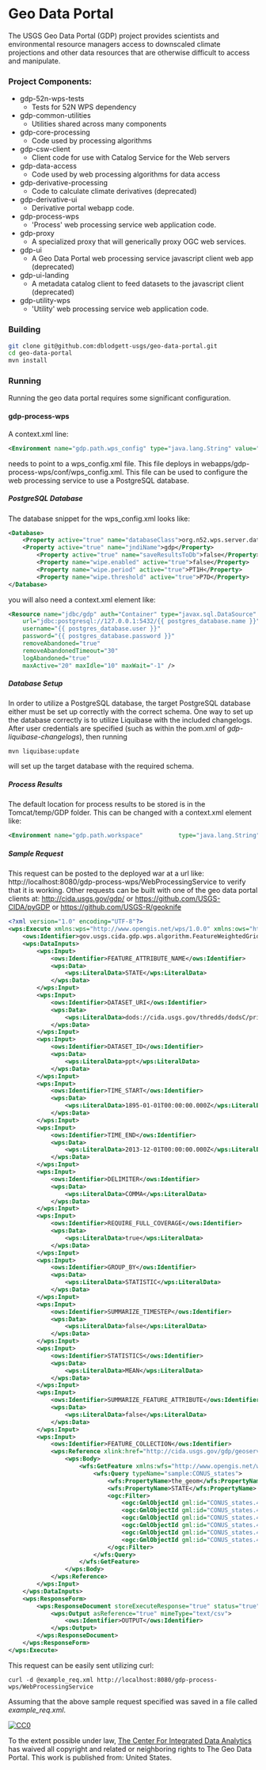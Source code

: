 # Geo Data Portal

The USGS Geo Data Portal (GDP) project provides scientists and environmental resource managers access to downscaled climate projections and other data resources that are otherwise difficult to access and manipulate. 

### Project Components:
* gdp-52n-wps-tests  
  * Tests for 52N WPS dependency  
* gdp-common-utilities  
  * Utilities shared across many components  
* gdp-core-processing  
  * Code used by processing algorithms  
* gdp-csw-client  
  * Client code for use with Catalog Service for the Web servers  
* gdp-data-access  
  * Code used by web processing algorithms for data access  
* gdp-derivative-processing  
  * Code to calculate climate derivatives (deprecated)  
* gdp-derivative-ui  
  * Derivative portal webapp code.  
* gdp-process-wps  
  * 'Process' web processing service web application code.  
* gdp-proxy  
  * A specialized proxy that will generically proxy OGC web services.  
* gdp-ui  
  * A Geo Data Portal web processing service javascript client web app (deprecated)  
* gdp-ui-landing  
  * A metadata catalog client to feed datasets to the javascript client (deprecated)  
* gdp-utility-wps  
  * 'Utility' web processing service web application code. 

### Building
```bash
git clone git@github.com:dblodgett-usgs/geo-data-portal.git
cd geo-data-portal
mvn install
```

### Running
Running the geo data portal requires some significant configuration.

#### gdp-process-wps

A context.xml line:  
```xml
<Environment name="gdp.path.wps_config"	type="java.lang.String" value="{{ gdp_path_wps_config }}" override="false" />
```  
   needs to point to a wps\_config.xml file. This file deploys in webapps/gdp-process-wps/conf/wps\_config.xml. This file can be used to configure the web processing service to use a PostgreSQL database.

##### PostgreSQL Database
The database snippet for the wps\_config.xml looks like:
```xml
<Database>
	<Property active="true" name="databaseClass">org.n52.wps.server.database.PostgresDatabase</Property>
	<Property active="true" name="jndiName">gdp</Property>
        <Property active="true" name="saveResultsToDb">false</Property>
        <Property name="wipe.enabled" active="true">false</Property>
        <Property name="wipe.period" active="true">PT1H</Property>
        <Property name="wipe.threshold" active="true">P7D</Property>
</Database>
```
   you will also need a context.xml element like:
```xml
<Resource name="jdbc/gdp" auth="Container" type="javax.sql.DataSource" driverClassName="org.postgresql.Driver" 
	url="jdbc:postgresql://127.0.0.1:5432/{{ postgres_database.name }}" 
	username="{{ postgres_database.user }}"
	password="{{ postgres_database.password }}" 
	removeAbandoned="true"
	removeAbandonedTimeout="30" 
	logAbandoned="true"
	maxActive="20" maxIdle="10" maxWait="-1" />
```

##### Database Setup 
In order to utilize a PostgreSQL database, the target PostgreSQL database either must be set up correctly with the correct schema. One way to set up the database correctly is to utilize Liquibase with the included changelogs. After user credentials are specified (such as within the pom.xml of *gdp-liquibase-changelogs*), then running
```
mvn liquibase:update
```
will set up the target database with the required schema.

##### Process Results
The default location for process results to be stored is in the Tomcat/temp/GDP folder. This can be changed with a context.xml element like:
```xml
<Environment name="gdp.path.workspace"			type="java.lang.String" value="{{ gdp_path_workspace }}"		override="false" />
```

##### Sample Request
This request can be posted to the deployed war at a url like: http://localhost:8080/gdp-process-wps/WebProcessingService to verify that it is working. Other requests can be built with one of the geo data portal clients at: http://cida.usgs.gov/gdp/ or https://github.com/USGS-CIDA/pyGDP or https://github.com/USGS-R/geoknife
```xml
<?xml version="1.0" encoding="UTF-8"?>
<wps:Execute xmlns:wps="http://www.opengis.net/wps/1.0.0" xmlns:ows="http://www.opengis.net/ows/1.1" xmlns:xlink="http://www.w3.org/1999/xlink" xmlns:xsi="http://www.w3.org/2001/XMLSchema-instance" service="WPS" version="1.0.0" xsi:schemaLocation="http://www.opengis.net/wps/1.0.0 http://schemas.opengis.net/wps/1.0.0/wpsExecute_request.xsd">
	<ows:Identifier>gov.usgs.cida.gdp.wps.algorithm.FeatureWeightedGridStatisticsAlgorithm</ows:Identifier>
	<wps:DataInputs>
		<wps:Input>
			<ows:Identifier>FEATURE_ATTRIBUTE_NAME</ows:Identifier>
			<wps:Data>
				<wps:LiteralData>STATE</wps:LiteralData>
			</wps:Data>
		</wps:Input>
		<wps:Input>
			<ows:Identifier>DATASET_URI</ows:Identifier>
			<wps:Data>
				<wps:LiteralData>dods://cida.usgs.gov/thredds/dodsC/prism_v2</wps:LiteralData>
			</wps:Data>
		</wps:Input>
		<wps:Input>
			<ows:Identifier>DATASET_ID</ows:Identifier>
			<wps:Data>
				<wps:LiteralData>ppt</wps:LiteralData>
			</wps:Data>
		</wps:Input>
		<wps:Input>
			<ows:Identifier>TIME_START</ows:Identifier>
			<wps:Data>
				<wps:LiteralData>1895-01-01T00:00:00.000Z</wps:LiteralData>
			</wps:Data>
		</wps:Input>
		<wps:Input>
			<ows:Identifier>TIME_END</ows:Identifier>
			<wps:Data>
				<wps:LiteralData>2013-12-01T00:00:00.000Z</wps:LiteralData>
			</wps:Data>
		</wps:Input>
		<wps:Input>
			<ows:Identifier>DELIMITER</ows:Identifier>
			<wps:Data>
				<wps:LiteralData>COMMA</wps:LiteralData>
			</wps:Data>
		</wps:Input>
		<wps:Input>
			<ows:Identifier>REQUIRE_FULL_COVERAGE</ows:Identifier>
			<wps:Data>
				<wps:LiteralData>true</wps:LiteralData>
			</wps:Data>
		</wps:Input>
		<wps:Input>
			<ows:Identifier>GROUP_BY</ows:Identifier>
			<wps:Data>
				<wps:LiteralData>STATISTIC</wps:LiteralData>
			</wps:Data>
		</wps:Input>
		<wps:Input>
			<ows:Identifier>SUMMARIZE_TIMESTEP</ows:Identifier>
			<wps:Data>
				<wps:LiteralData>false</wps:LiteralData>
			</wps:Data>
		</wps:Input>
		<wps:Input>
			<ows:Identifier>STATISTICS</ows:Identifier>
			<wps:Data>
				<wps:LiteralData>MEAN</wps:LiteralData>
			</wps:Data>
		</wps:Input>
		<wps:Input>
			<ows:Identifier>SUMMARIZE_FEATURE_ATTRIBUTE</ows:Identifier>
			<wps:Data>
				<wps:LiteralData>false</wps:LiteralData>
			</wps:Data>
		</wps:Input>
		<wps:Input>
			<ows:Identifier>FEATURE_COLLECTION</ows:Identifier>
			<wps:Reference xlink:href="http://cida.usgs.gov/gdp/geoserver/wfs">
				<wps:Body>
					<wfs:GetFeature xmlns:wfs="http://www.opengis.net/wfs" xmlns:ogc="http://www.opengis.net/ogc" xmlns:gml="http://www.opengis.net/gml" xmlns:xsi="http://www.w3.org/2001/XMLSchema-instance" service="WFS" version="1.1.0" outputFormat="text/xml; subtype=gml/3.1.1" xsi:schemaLocation="http://www.opengis.net/wfs ../wfs/1.1.0/WFS.xsd">
						<wfs:Query typeName="sample:CONUS_states">
							<wfs:PropertyName>the_geom</wfs:PropertyName>
							<wfs:PropertyName>STATE</wfs:PropertyName>
							<ogc:Filter>
								<ogc:GmlObjectId gml:id="CONUS_states.459"/>
								<ogc:GmlObjectId gml:id="CONUS_states.472"/>
								<ogc:GmlObjectId gml:id="CONUS_states.477"/>
								<ogc:GmlObjectId gml:id="CONUS_states.479"/>
								<ogc:GmlObjectId gml:id="CONUS_states.481"/>
								<ogc:GmlObjectId gml:id="CONUS_states.486"/>
							</ogc:Filter>
						</wfs:Query>
					</wfs:GetFeature>
				</wps:Body>
			</wps:Reference>
		</wps:Input>
	</wps:DataInputs>
	<wps:ResponseForm>
		<wps:ResponseDocument storeExecuteResponse="true" status="true">
			<wps:Output asReference="true" mimeType="text/csv">
				<ows:Identifier>OUTPUT</ows:Identifier>
			</wps:Output>
		</wps:ResponseDocument>
	</wps:ResponseForm>
</wps:Execute>
```
This request can be easily sent utilizing curl:
```
curl -d @example_req.xml http://localhost:8080/gdp-process-wps/WebProcessingService
```
Assuming that the above sample request specified was saved in a file called *example_req.xml*.


  [
    ![CC0](http://i.creativecommons.org/p/zero/1.0/88x31.png)
  ](http://creativecommons.org/publicdomain/zero/1.0/)

  To the extent possible under law,
  [
    <span property="dct:title">The Center For Integrated Data Analytics</span>](http://cida.usgs.gov/)
  has waived all copyright and related or neighboring rights to
  <span property="dct:title">The Geo Data Portal</span>.
This work is published from:
<span property="vcard:Country" datatype="dct:ISO3166"
      content="US" about="http://cida.usgs.gov/">
  United States</span>.
